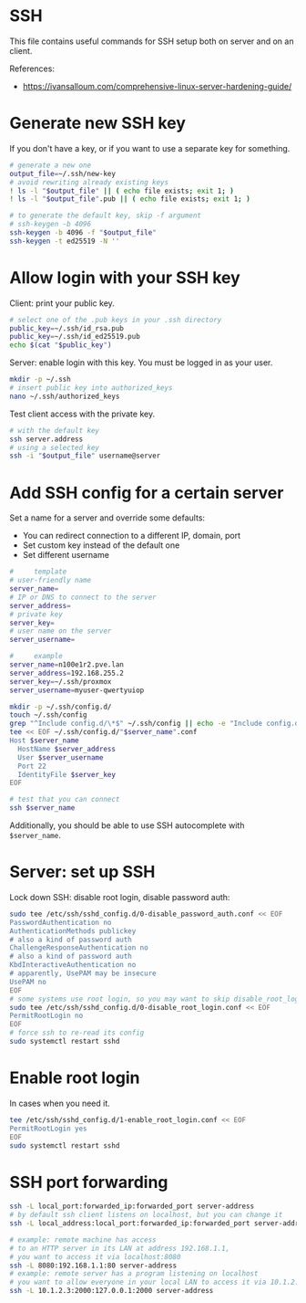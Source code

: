 
# SSH

This file contains useful commands for SSH setup both on server and on an client.

References:
- https://ivansalloum.com/comprehensive-linux-server-hardening-guide/

# Generate new SSH key

If you don't have a key, or if you want to use a separate key for something.

```bash
# generate a new one
output_file=~/.ssh/new-key
# avoid rewriting already existing keys
! ls -l "$output_file" || ( echo file exists; exit 1; )
! ls -l "$output_file".pub || ( echo file exists; exit 1; )

# to generate the default key, skip -f argument
# ssh-keygen -b 4096
ssh-keygen -b 4096 -f "$output_file"
ssh-keygen -t ed25519 -N ''
```

# Allow login with your SSH key

Client: print your public key.

```bash
# select one of the .pub keys in your .ssh directory
public_key=~/.ssh/id_rsa.pub
public_key=~/.ssh/id_ed25519.pub
echo $(cat "$public_key")
```

Server: enable login with this key.
You must be logged in as your user.

```bash
mkdir -p ~/.ssh
# insert public key into authorized_keys
nano ~/.ssh/authorized_keys
```

Test client access with the private key.

```bash
# with the default key
ssh server.address
# using a selected key
ssh -i "$output_file" username@server
```

# Add SSH config for a certain server

Set a name for a server and override some defaults:
- You can redirect connection to a different IP, domain, port
- Set custom key instead of the default one
- Set different username

```bash
#     template
# user-friendly name
server_name=
# IP or DNS to connect to the server
server_address=
# private key
server_key=
# user name on the server
server_username=

#     example
server_name=n100e1r2.pve.lan
server_address=192.168.255.2
server_key=~/.ssh/proxmox
server_username=myuser-qwertyuiop

mkdir -p ~/.ssh/config.d/
touch ~/.ssh/config
grep "^Include config.d/\*$" ~/.ssh/config || echo -e "Include config.d/*\n\n$(cat ~/.ssh/config)" > ~/.ssh/config
tee << EOF ~/.ssh/config.d/"$server_name".conf
Host $server_name
  HostName $server_address
  User $server_username
  Port 22
  IdentityFile $server_key
EOF

# test that you can connect
ssh $server_name
```

Additionally, you should be able to use SSH autocomplete with `$server_name`.

# Server: set up SSH

Lock down SSH: disable root login, disable password auth:

```bash
sudo tee /etc/ssh/sshd_config.d/0-disable_password_auth.conf << EOF
PasswordAuthentication no
AuthenticationMethods publickey
# also a kind of password auth
ChallengeResponseAuthentication no
# also a kind of password auth
KbdInteractiveAuthentication no
# apparently, UsePAM may be insecure
UsePAM no
EOF
# some systems use root login, so you may want to skip disable_root_login
sudo tee /etc/ssh/sshd_config.d/0-disable_root_login.conf << EOF
PermitRootLogin no
EOF
# force ssh to re-read its config
sudo systemctl restart sshd
```

# Enable root login

In cases when you need it.

```bash
tee /etc/ssh/sshd_config.d/1-enable_root_login.conf << EOF
PermitRootLogin yes
EOF
sudo systemctl restart sshd
```

# SSH port forwarding

```bash
ssh -L local_port:forwarded_ip:forwarded_port server-address
# by default ssh client listens on localhost, but you can change it
ssh -L local_address:local_port:forwarded_ip:forwarded_port server-address

# example: remote machine has access
# to an HTTP server in its LAN at address 192.168.1.1,
# you want to access it via localhost:8080
ssh -L 8080:192.168.1.1:80 server-address
# example: remote server has a program listening on localhost
# you want to allow everyone in your local LAN to access it via 10.1.2.3:2000
ssh -L 10.1.2.3:2000:127.0.0.1:2000 server-address
```
